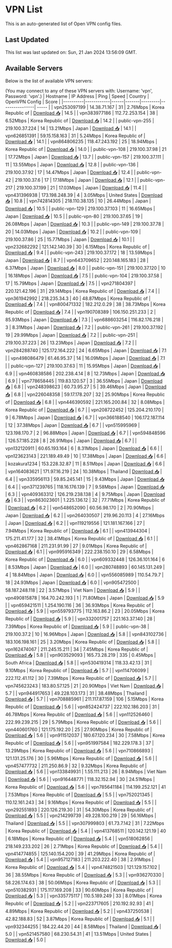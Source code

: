 # VPN List

This is an auto-generated list of Open VPN config files.

## Last Updated

This list was last updated on: Sun, 21 Jan 2024 13:56:09 GMT.

## Available Servers

Below is the list of available VPN servers:

(You may connect to any of these VPN servers with: Username: 'vpn', Password: 'vpn'.)
| Hostname | IP Address | Ping | Speed | Country | OpenVPN Config | Score |
|----------|------------|------|-------|---------|----------------| ----- |
| vpn253097199 | 14.38.71.167 | 31 | 2.76Mbps | Korea Republic of | [Download 📥](./configs/server_0_KR.ovpn) | 14.5 |
| vpn383977186 | 112.72.253.154 | 38 | 6.52Mbps | Korea Republic of | [Download 📥](./configs/server_1_KR.ovpn) | 14.2 |
| public-vpn-255 | 219.100.37.224 | 14 | 13.21Mbps | Japan | [Download 📥](./configs/server_2_JP.ovpn) | 14.1 |
| vpn626851391 | 59.15.158.163 | 31 | 5.24Mbps | Korea Republic of | [Download 📥](./configs/server_3_KR.ovpn) | 14.1 |
| vpn864806235 | 118.47.243.192 | 25 | 18.94Mbps | Korea Republic of | [Download 📥](./configs/server_4_KR.ovpn) | 14.0 |
| public-vpn-108 | 219.100.37.98 | 21 | 17.72Mbps | Japan | [Download 📥](./configs/server_5_JP.ovpn) | 13.7 |
| public-vpn-157 | 219.100.37.111 | 11 | 13.55Mbps | Japan | [Download 📥](./configs/server_6_JP.ovpn) | 12.8 |
| public-vpn-136 | 219.100.37.92 | 17 | 14.47Mbps | Japan | [Download 📥](./configs/server_7_JP.ovpn) | 12.4 |
| public-vpn-42 | 219.100.37.6 | 17 | 17.18Mbps | Japan | [Download 📥](./configs/server_8_JP.ovpn) | 12.1 |
| public-vpn-217 | 219.100.37.199 | 21 | 17.03Mbps | Japan | [Download 📥](./configs/server_9_JP.ovpn) | 11.4 |
| vpn431396938 | 173.198.248.39 | 4 | 3.05Mbps | United States | [Download 📥](./configs/server_10_US.ovpn) | 10.8 |
| vpn742814305 | 218.110.38.135 | 10 | 26.44Mbps | Japan | [Download 📥](./configs/server_11_JP.ovpn) | 10.5 |
| public-vpn-129 | 219.100.37.103 | 11 | 16.65Mbps | Japan | [Download 📥](./configs/server_12_JP.ovpn) | 10.5 |
| public-vpn-80 | 219.100.37.65 | 19 | 26.08Mbps | Japan | [Download 📥](./configs/server_13_JP.ovpn) | 10.3 |
| public-vpn-149 | 219.100.37.78 | 20 | 14.03Mbps | Japan | [Download 📥](./configs/server_14_JP.ovpn) | 10.2 |
| public-vpn-109 | 219.100.37.86 | 25 | 15.77Mbps | Japan | [Download 📥](./configs/server_15_JP.ovpn) | 10.1 |
| vpn232682292 | 121.142.140.39 | 30 | 6.15Mbps | Korea Republic of | [Download 📥](./configs/server_16_KR.ovpn) | 9.4 |
| public-vpn-243 | 219.100.37.172 | 18 | 13.59Mbps | Japan | [Download 📥](./configs/server_17_JP.ovpn) | 8.7 |
| vpn643709652 | 220.148.165.183 | 28 | 6.37Mbps | Japan | [Download 📥](./configs/server_18_JP.ovpn) | 8.0 |
| public-vpn-151 | 219.100.37.120 | 10 | 16.18Mbps | Japan | [Download 📥](./configs/server_19_JP.ovpn) | 7.5 |
| public-vpn-104 | 219.100.37.58 | 17 | 15.79Mbps | Japan | [Download 📥](./configs/server_20_JP.ovpn) | 7.5 |
| vpn271804397 | 220.121.42.196 | 31 | 29.14Mbps | Korea Republic of | [Download 📥](./configs/server_21_KR.ovpn) | 7.4 |
| vpn361942992 | 218.235.34.3 | 40 | 48.87Mbps | Korea Republic of | [Download 📥](./configs/server_22_KR.ovpn) | 7.4 |
| vpn800471332 | 182.212.0.29 | 38 | 38.73Mbps | Korea Republic of | [Download 📥](./configs/server_23_KR.ovpn) | 7.4 |
| vpn190708389 | 106.150.251.233 | 2 | 85.93Mbps | Japan | [Download 📥](./configs/server_24_JP.ovpn) | 7.3 |
| vpn688603254 | 116.82.176.218 | 3 | 8.31Mbps | Japan | [Download 📥](./configs/server_25_JP.ovpn) | 7.2 |
| public-vpn-261 | 219.100.37.192 | 19 | 29.99Mbps | Japan | [Download 📥](./configs/server_26_JP.ovpn) | 7.2 |
| public-vpn-251 | 219.100.37.223 | 26 | 13.23Mbps | Japan | [Download 📥](./configs/server_27_JP.ovpn) | 7.2 |
| vpn284288740 | 125.172.164.222 | 24 | 6.65Mbps | Japan | [Download 📥](./configs/server_28_JP.ovpn) | 7.1 |
| vpn498086479 | 61.46.95.37 | 14 | 16.09Mbps | Japan | [Download 📥](./configs/server_29_JP.ovpn) | 7.1 |
| public-vpn-127 | 219.100.37.63 | 11 | 15.95Mbps | Japan | [Download 📥](./configs/server_30_JP.ovpn) | 6.9 |
| vpn460838586 | 202.238.4.14 | 8 | 12.73Mbps | Japan | [Download 📥](./configs/server_31_JP.ovpn) | 6.9 |
| vpn778658445 | 119.83.120.57 | 3 | 36.55Mbps | Japan | [Download 📥](./configs/server_32_JP.ovpn) | 6.8 |
| vpn248398623 | 60.73.95.27 | 5 | 39.46Mbps | Japan | [Download 📥](./configs/server_33_JP.ovpn) | 6.8 |
| vpn226048358 | 59.17.178.207 | 32 | 25.90Mbps | Korea Republic of | [Download 📥](./configs/server_34_KR.ovpn) | 6.8 |
| vpn446390592 | 221.165.200.84 | 32 | 8.08Mbps | Korea Republic of | [Download 📥](./configs/server_35_KR.ovpn) | 6.7 |
| vpn208722452 | 125.204.210.170 | 9 | 6.78Mbps | Japan | [Download 📥](./configs/server_36_JP.ovpn) | 6.7 |
| vpn366188540 | 106.172.187.114 | 12 | 37.38Mbps | Japan | [Download 📥](./configs/server_37_JP.ovpn) | 6.7 |
| vpn515995969 | 123.198.170.7 | 2 | 96.88Mbps | Japan | [Download 📥](./configs/server_38_JP.ovpn) | 6.7 |
| vpn594848596 | 126.57.185.228 | 8 | 26.91Mbps | Japan | [Download 📥](./configs/server_39_JP.ovpn) | 6.7 |
| vpn132120911 | 60.65.193.164 | 6 | 8.31Mbps | Japan | [Download 📥](./configs/server_40_JP.ovpn) | 6.6 |
| vpn123623143 | 221.189.49.49 | 10 | 17.38Mbps | Japan | [Download 📥](./configs/server_41_JP.ovpn) | 6.6 |
| kozakura1234 | 153.228.32.87 | 11 | 8.51Mbps | Japan | [Download 📥](./configs/server_42_JP.ovpn) | 6.6 |
| vpn164083621 | 171.97.16.219 | 24 | 10.38Mbps | Thailand | [Download 📥](./configs/server_43_TH.ovpn) | 6.4 |
| vpn335956113 | 59.85.245.141 | 15 | 9.43Mbps | Japan | [Download 📥](./configs/server_44_JP.ovpn) | 6.4 |
| vpn371239765 | 118.16.176.139 | 7 | 9.58Mbps | Japan | [Download 📥](./configs/server_45_JP.ovpn) | 6.3 |
| vpn409363312 | 126.219.238.138 | 4 | 9.75Mbps | Japan | [Download 📥](./configs/server_46_JP.ovpn) | 6.3 |
| vpn863023601 | 1.225.136.12 | 32 | 77.71Mbps | Korea Republic of | [Download 📥](./configs/server_47_KR.ovpn) | 6.2 |
| vpn548652090 | 60.56.98.170 | 2 | 70.90Mbps | Japan | [Download 📥](./configs/server_48_JP.ovpn) | 6.2 |
| vpn264030507 | 219.96.20.113 | 4 | 27.16Mbps | Japan | [Download 📥](./configs/server_49_JP.ovpn) | 6.2 |
| vpn119219556 | 121.181.167.166 | 27 | 7.94Mbps | Korea Republic of | [Download 📥](./configs/server_50_KR.ovpn) | 6.1 |
| vpn413944304 | 175.211.41.177 | 32 | 38.41Mbps | Korea Republic of | [Download 📥](./configs/server_51_KR.ovpn) | 6.1 |
| vpn462867168 | 211.231.91.99 | 27 | 9.01Mbps | Korea Republic of | [Download 📥](./configs/server_52_KR.ovpn) | 6.1 |
| vpn995916349 | 222.238.150.10 | 29 | 6.58Mbps | Korea Republic of | [Download 📥](./configs/server_53_KR.ovpn) | 6.0 |
| vpn609332448 | 126.36.101.164 | 6 | 8.53Mbps | Japan | [Download 📥](./configs/server_54_JP.ovpn) | 6.0 |
| vpn280748893 | 60.145.131.249 | 4 | 18.84Mbps | Japan | [Download 📥](./configs/server_55_JP.ovpn) | 6.0 |
| vpn556085989 | 110.54.79.7 | 18 | 24.93Mbps | Japan | [Download 📥](./configs/server_56_JP.ovpn) | 6.0 |
| vpn905472500 | 58.187.248.118 | 22 | 3.57Mbps | Viet Nam | [Download 📥](./configs/server_57_VN.ovpn) | 5.9 |
| vpn490815878 | 164.70.242.193 | 1 | 71.80Mbps | Japan | [Download 📥](./configs/server_58_JP.ovpn) | 5.9 |
| vpn659421511 | 1.254.190.116 | 36 | 36.93Mbps | Korea Republic of | [Download 📥](./configs/server_59_KR.ovpn) | 5.9 |
| vpn559793775 | 112.163.86.2 | 23 | 20.05Mbps | Korea Republic of | [Download 📥](./configs/server_60_KR.ovpn) | 5.9 |
| vpn332001757 | 221.163.37.140 | 28 | 7.39Mbps | Korea Republic of | [Download 📥](./configs/server_61_KR.ovpn) | 5.9 |
| public-vpn-38 | 219.100.37.2 | 10 | 16.96Mbps | Japan | [Download 📥](./configs/server_62_JP.ovpn) | 5.8 |
| vpn843102736 | 183.106.198.161 | 25 | 3.20Mbps | Korea Republic of | [Download 📥](./configs/server_63_KR.ovpn) | 5.8 |
| vpn162474067 | 211.245.15.211 | 34 | 7.45Mbps | Korea Republic of | [Download 📥](./configs/server_64_KR.ovpn) | 5.8 |
| vpn903529093 | 165.73.28.219 | 335 | 0.45Mbps | South Africa | [Download 📥](./configs/server_65_ZA.ovpn) | 5.8 |
| vpn530419314 | 118.33.42.13 | 31 | 9.10Mbps | Korea Republic of | [Download 📥](./configs/server_66_KR.ovpn) | 5.7 |
| vpn114706099 | 222.112.41.112 | 30 | 7.39Mbps | Korea Republic of | [Download 📥](./configs/server_67_KR.ovpn) | 5.7 |
| vpn745623243 | 183.80.57.125 | 21 | 20.90Mbps | Viet Nam | [Download 📥](./configs/server_68_VN.ovpn) | 5.7 |
| vpn944917653 | 49.228.103.173 | 31 | 38.48Mbps | Thailand | [Download 📥](./configs/server_69_TH.ovpn) | 5.7 |
| vpn708885961 | 211.117.87.159 | 106 | 5.15Mbps | Korea Republic of | [Download 📥](./configs/server_70_KR.ovpn) | 5.6 |
| vpn852424737 | 222.102.186.203 | 31 | 46.78Mbps | Korea Republic of | [Download 📥](./configs/server_71_KR.ovpn) | 5.6 |
| vpn112526460 | 222.99.239.215 | 29 | 5.79Mbps | Korea Republic of | [Download 📥](./configs/server_72_KR.ovpn) | 5.6 |
| vpn440601760 | 121.175.192.20 | 25 | 27.90Mbps | Korea Republic of | [Download 📥](./configs/server_73_KR.ovpn) | 5.6 |
| vpn911512037 | 180.67.120.234 | 30 | 7.58Mbps | Korea Republic of | [Download 📥](./configs/server_74_KR.ovpn) | 5.6 |
| vpn951997584 | 182.229.178.3 | 37 | 13.29Mbps | Korea Republic of | [Download 📥](./configs/server_75_KR.ovpn) | 5.6 |
| vpn710866893 | 121.131.25.176 | 30 | 5.96Mbps | Korea Republic of | [Download 📥](./configs/server_76_KR.ovpn) | 5.6 |
| vpn457477732 | 211.250.86.9 | 32 | 9.32Mbps | Korea Republic of | [Download 📥](./configs/server_77_KR.ovpn) | 5.6 |
| vpn133849931 | 1.55.111.213 | 26 | 8.94Mbps | Viet Nam | [Download 📥](./configs/server_78_VN.ovpn) | 5.6 |
| vpn916448771 | 118.32.152.94 | 30 | 24.51Mbps | Korea Republic of | [Download 📥](./configs/server_79_KR.ovpn) | 5.6 |
| vpn785641184 | 114.199.252.121 | 41 | 7.53Mbps | Korea Republic of | [Download 📥](./configs/server_80_KR.ovpn) | 5.5 |
| vpn752021345 | 110.12.161.243 | 34 | 9.16Mbps | Korea Republic of | [Download 📥](./configs/server_81_KR.ovpn) | 5.5 |
| vpn292551893 | 220.126.219.30 | 31 | 54.30Mbps | Korea Republic of | [Download 📥](./configs/server_82_KR.ovpn) | 5.5 |
| vpn214299739 | 49.228.100.219 | 29 | 56.16Mbps | Thailand | [Download 📥](./configs/server_83_TH.ovpn) | 5.5 |
| vpn307999803 | 61.73.7.142 | 31 | 7.22Mbps | Korea Republic of | [Download 📥](./configs/server_84_KR.ovpn) | 5.4 |
| vpn413768511 | 120.142.121.19 | 40 | 6.18Mbps | Korea Republic of | [Download 📥](./configs/server_85_KR.ovpn) | 5.4 |
| vpn518062856 | 218.149.233.202 | 26 | 2.71Mbps | Korea Republic of | [Download 📥](./configs/server_86_KR.ovpn) | 5.4 |
| vpn414774855 | 125.140.154.200 | 39 | 41.29Mbps | Korea Republic of | [Download 📥](./configs/server_87_KR.ovpn) | 5.4 |
| vpn957127183 | 211.203.222.40 | 38 | 2.91Mbps | Korea Republic of | [Download 📥](./configs/server_88_KR.ovpn) | 5.4 |
| vpn474821503 | 121.129.157.102 | 36 | 38.55Mbps | Korea Republic of | [Download 📥](./configs/server_89_KR.ovpn) | 5.3 |
| vpn936270330 | 58.226.174.63 | 38 | 50.06Mbps | Korea Republic of | [Download 📥](./configs/server_90_KR.ovpn) | 5.3 |
| vpn510382931 | 175.117.169.208 | 33 | 90.60Mbps | Korea Republic of | [Download 📥](./configs/server_91_KR.ovpn) | 5.3 |
| vpn335775117 | 110.5.189.249 | 33 | 8.01Mbps | Korea Republic of | [Download 📥](./configs/server_92_KR.ovpn) | 5.2 |
| vpn223717605 | 210.192.92.93 | 41 | 4.89Mbps | Korea Republic of | [Download 📥](./configs/server_93_KR.ovpn) | 5.2 |
| vpn437250538 | 42.82.188.83 | 52 | 3.87Mbps | Korea Republic of | [Download 📥](./configs/server_94_KR.ovpn) | 5.1 |
| vpn932344255 | 184.22.44.20 | 44 | 8.58Mbps | Thailand | [Download 📥](./configs/server_95_TH.ovpn) | 5.0 |
| vpn521457580 | 68.230.54.31 | 41 | 13.51Mbps | United States | [Download 📥](./configs/server_96_US.ovpn) | 5.0 |
